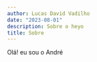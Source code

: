 ```yaml
---
author: Lucas David Vadilho
date: "2023-08-01"
description: Sobre o heyo
title: Sobre
---
```


Olá! eu sou o André
